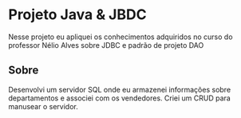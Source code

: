 # Projeto Java & JBDC

Nesse projeto eu apliquei os conhecimentos adquiridos no curso do professor Nélio Alves sobre JDBC e padrão de projeto DAO

## Sobre
Desenvolvi um servidor SQL onde eu armazenei informações sobre departamentos e associei com os vendedores. Criei um CRUD para manusear o servidor.